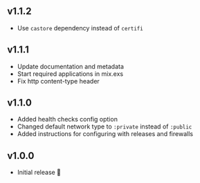 ## v1.1.2

- Use `castore` dependency instead of `certifi`

## v1.1.1

- Update documentation and metadata
- Start required applications in mix.exs
- Fix http content-type header

## v1.1.0

- Added health checks config option
- Changed default network type to `:private` instead of `:public`
- Added instructions for configuring with releases and firewalls

## v1.0.0

- Initial release 🎉
